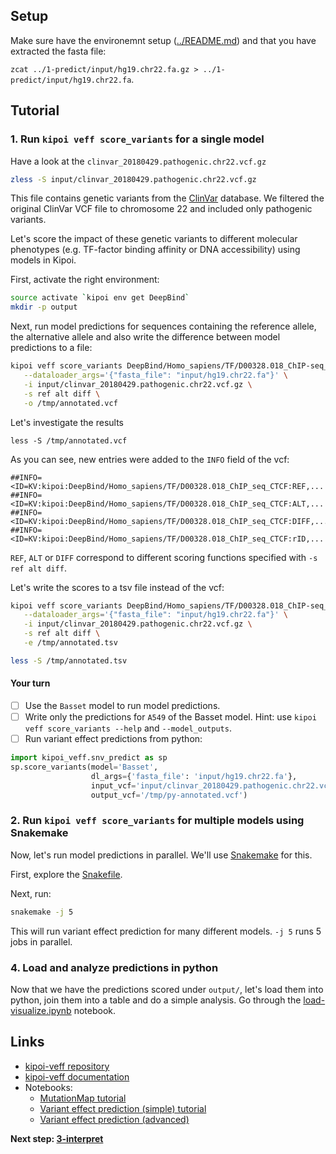 ## Setup

Make sure have the environemnt setup ([../README.md](../README.md)) and that you have extracted the fasta file:

`zcat ../1-predict/input/hg19.chr22.fa.gz > ../1-predict/input/hg19.chr22.fa`.

## Tutorial

### 1. Run `kipoi veff score_variants` for a single model
Have a look at the `clinvar_20180429.pathogenic.chr22.vcf.gz`

```bash
zless -S input/clinvar_20180429.pathogenic.chr22.vcf.gz
```

This file contains genetic variants from the [ClinVar](https://www.ncbi.nlm.nih.gov/clinvar/) database. We filtered the original ClinVar VCF file to chromosome 22 and included only pathogenic variants.

Let's score the impact of these genetic variants to different molecular phenotypes (e.g. TF-factor binding affinity or DNA accessibility) using models in Kipoi. 

First, activate the right environment:

```bash
source activate `kipoi env get DeepBind`
mkdir -p output
```

Next, run model predictions for sequences containing the reference allele, the alternative allele and also write the difference between model predictions to a file:

```bash
kipoi veff score_variants DeepBind/Homo_sapiens/TF/D00328.018_ChIP-seq_CTCF \
   --dataloader_args='{"fasta_file": "input/hg19.chr22.fa"}' \
   -i input/clinvar_20180429.pathogenic.chr22.vcf.gz \
   -s ref alt diff \
   -o /tmp/annotated.vcf
```

Let's investigate the results

```
less -S /tmp/annotated.vcf
```

As you can see, new entries were added to the `INFO` field of the vcf:

```
##INFO=<ID=KV:kipoi:DeepBind/Homo_sapiens/TF/D00328.018_ChIP_seq_CTCF:REF,...
##INFO=<ID=KV:kipoi:DeepBind/Homo_sapiens/TF/D00328.018_ChIP_seq_CTCF:ALT,...
##INFO=<ID=KV:kipoi:DeepBind/Homo_sapiens/TF/D00328.018_ChIP_seq_CTCF:DIFF,...
##INFO=<ID=KV:kipoi:DeepBind/Homo_sapiens/TF/D00328.018_ChIP_seq_CTCF:rID,...
```

`REF`, `ALT` or `DIFF` correspond to different scoring functions specified with `-s ref alt diff`.

Let's write the scores to a tsv file instead of the vcf:

```bash
kipoi veff score_variants DeepBind/Homo_sapiens/TF/D00328.018_ChIP-seq_CTCF \
   --dataloader_args='{"fasta_file": "input/hg19.chr22.fa"}' \
   -i input/clinvar_20180429.pathogenic.chr22.vcf.gz \
   -s ref alt diff \
   -e /tmp/annotated.tsv
```

```bash
less -S /tmp/annotated.tsv
```

#### Your turn

- [ ] Use the `Basset` model to run model predictions.
- [ ] Write only the predictions for `A549` of the Basset model. Hint: use `kipoi veff score_variants --help` and `--model_outputs`.
- [ ] Run variant effect predictions from python:

```python
import kipoi_veff.snv_predict as sp
sp.score_variants(model='Basset',
                  dl_args={'fasta_file': 'input/hg19.chr22.fa'},
                  input_vcf='input/clinvar_20180429.pathogenic.chr22.vcf.gz',
                  output_vcf='/tmp/py-annotated.vcf')
```

### 2. Run `kipoi veff score_variants` for multiple models using Snakemake

Now, let's run model predictions in parallel. We'll use [Snakemake](snakemake.readthedocs.io) for this.

First, explore the [Snakefile](./Snakefile).

Next, run:

```bash
snakemake -j 5
```

This will run variant effect prediction for many different models. `-j 5` runs 5 jobs in parallel.


### 4. Load and analyze predictions in python

Now that we have the predictions scored under `output/`, let's load them into python, join them into a table and do a simple analysis. Go through the [load-visualize.ipynb](./load-visualize.ipynb) notebook.

## Links

- [kipoi-veff repository](https://github.com/kipoi/kipoi-veff)
- [kipoi-veff documentation](http://kipoi.org/veff-docs/)
- Notebooks:
  - [MutationMap tutorial](https://github.com/kipoi/kipoi-veff/blob/master/notebooks/mutation_map.ipynb)
  - [Variant effect prediction (simple) tutorial](https://github.com/kipoi/kipoi-veff/blob/master/notebooks/variant_effect_prediction_simple.ipynb)
  - [Variant effect prediction (advanced)](https://github.com/kipoi/kipoi-veff/blob/master/notebooks/variant_effect_prediction.ipynb)

**Next step: [3-interpret](../3-interpret)**
